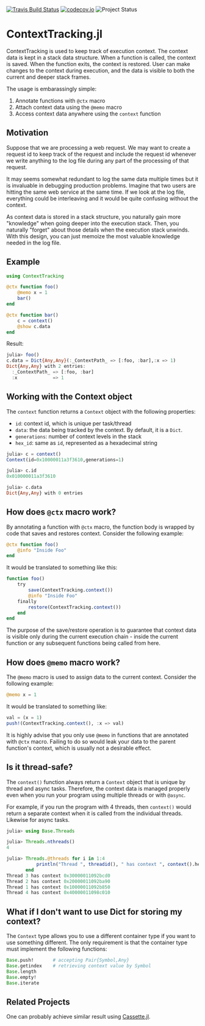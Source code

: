 [![Travis Build Status](https://travis-ci.org/tk3369/ContextTracking.jl.svg?branch=master)](https://travis-ci.org/tk3369/ContextTracking.jl)
[![codecov.io](http://codecov.io/github/tk3369/ContextTracking.jl/coverage.svg?branch=master)](http://codecov.io/github/tk3369/ContextTracking.jl?branch=master)
![Project Status](https://img.shields.io/badge/status-production-blue)

# ContextTracking.jl

ContextTracking is used to keep track of execution context.  The context data is kept in a stack data structure.  When a function is called, the context is saved.  When the function exits, the context is restored.  User can make changes to the context during execution, and the data is visible to both the current and deeper stack frames.  

The usage is embarassingly simple:
1. Annotate functions with `@ctx` macro
2. Attach context data using the `@memo` macro
3. Access context data anywhere using the `context` function

## Motivation

Suppose that we are processing a web request.  We may want to create a request id to keep track of the request and include the request id whenever we write anything to the log file during any part of the processing of that request.

It may seems somewhat redundant to log the same data multiple times but it is invaluable in debugging production problems.  Imagine that two users are hitting the same web service at the same time.  If we look at the log file, everything could be interleaving and it would be quite confusing without the context.

As context data is stored in a stack structure, you naturally gain more "knowledge" when going deeper into the execution stack. Then, you naturally "forget" about those details when the execution stack unwinds.  With this design, you can just memoize the most valuable knowledge needed in the log file.

## Example

```julia
using ContextTracking

@ctx function foo()
    @memo x = 1
    bar()
end

@ctx function bar()
    c = context()
    @show c.data
end
```

Result:
```julia
julia> foo()
c.data = Dict{Any,Any}(:_ContextPath_ => [:foo, :bar],:x => 1)
Dict{Any,Any} with 2 entries:
  :_ContextPath_ => [:foo, :bar]
  :x             => 1
```

## Working with the Context object

The `context` function returns a `Context` object with the following properties:

- `id`: context id, which is unique per task/thread
- `data`: the data being tracked by the context.  By default, it is a `Dict`.
- `generations`: number of context levels in the stack
- `hex_id`: same as `id`, represented as a hexadecimal string

```julia
julia> c = context()
Context(id=0x10000011a3f3610,generations=1)

julia> c.id
0x010000011a3f3610

julia> c.data
Dict{Any,Any} with 0 entries
```

## How does `@ctx` macro work?

By annotating a function with `@ctx` macro, the function body is wrapped by code that saves and restores context.  Consider the following example:

```julia
@ctx function foo()
    @info "Inside Foo"
end
```

It would be translated to something like this:

```julia
function foo()
    try
        save(ContextTracking.context())
        @info "Inside Foo"
    finally
        restore(ContextTracking.context())
    end
end
```

The purpose of the save/restore operation is to guarantee that context data is visible only during the current execution chain - inside the current function or any subsequent functions being called from here.

## How does `@memo` macro work?

The `@memo` macro is used to assign data to the current context.  Consider the following example:

```julia
@memo x = 1
```

It would be translated to something like:

```julia
val = (x = 1)
push!(ContextTracking.context(), :x => val)
```

It is highly advise that you only use `@memo` in functions that are annotated with `@ctx` macro.  Failing to do so would leak your data to the parent function's context, which is usually not a desirable effect.

## Is it thread-safe?

The `context()` function always return a `Context` object that is unique by thread and async tasks.
Therefore, the context data is managed properly even when you run your program using multiple
threads or with `@async`.

For example, if you run the program with 4 threads, then `context()` would return a separate
context when it is called from the individual threads.  Likewise for async tasks.

```julia
julia> using Base.Threads

julia> Threads.nthreads()
4

julia> Threads.@threads for i in 1:4
           println("Thread ", threadid(), " has context ", context().hex_id)
       end
Thread 3 has context 0x30000011092bcd0
Thread 2 has context 0x20000011092ba90
Thread 1 has context 0x10000011092b850
Thread 4 has context 0x40000011098c010
```

## What if I don't want to use Dict for storing my context?

The `Context` type allows you to use a different container type if you want to use something
different.  The only requirement is that the container type must implement the following functions:

```julia
Base.push!       # accepting Pair{Symbol,Any}
Base.getindex    # retrieving context value by Symbol
Base.length
Base.empty!
Base.iterate
```

## Related Projects

One can probably achieve similar result using [Cassette.jl](https://github.com/jrevels/Cassette.jl).
